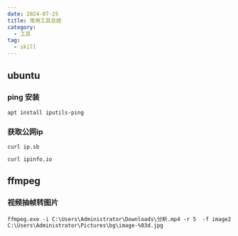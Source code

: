 ```yaml
---
date: 2024-07-25
title: 常用工具总结
category:
  - 工具
tag:
  - skill
---
```


## ubuntu

### ping 安装
```
apt install iputils-ping
```

### 获取公网ip
```
curl ip.sb

curl ipinfo.io
```

## ffmpeg

### 视频抽帧转图片
```
ffmpeg.exe -i C:\Users\Administrator\Downloads\分析.mp4 -r 5  -f image2 C:\Users\Administrator\Pictures\bg\image-%03d.jpg
```